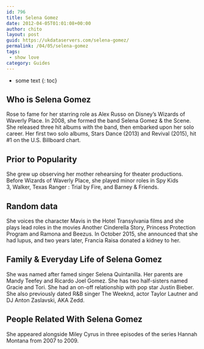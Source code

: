 ```yaml
---
id: 796
title: Selena Gomez
date: 2012-04-05T01:01:08+00:00
author: chito
layout: post
guid: https://ukdataservers.com/selena-gomez/
permalink: /04/05/selena-gomez
tags:
 - show love
category: Guides
---
```


* some text
{: toc}
          
          
## Who is  Selena Gomez
                  
                  
                  
Rose to fame for her starring role as Alex Russo on Disney&#8217;s Wizards of Waverly Place. In 2008, she formed the band Selena Gomez & the Scene. She released three hit albums with the band, then embarked upon her solo career. Her first two solo albums, Stars Dance (2013) and Revival (2015), hit #1 on the U.S. Billboard chart. 
                  
                
                
                
## Prior to Popularity 
                  
                  
                  
She grew up observing her mother rehearsing for theater productions. Before Wizards of Waverly Place, she played minor roles in Spy Kids 3, Walker, Texas Ranger : Trial by Fire, and Barney & Friends.  
                  
                
                
                
## Random data 
                  
                  
                  
She voices the character Mavis in the Hotel Transylvania films and she plays lead roles in the movies Another Cinderella Story, Princess Protection Program and Ramona and Beezus. In October 2015, she announced that she had lupus, and two years later, Francia Raisa donated a kidney to her. 
                  
                
                
                
## Family & Everyday Life of Selena Gomez
                  
                  
                  
She was named after famed singer Selena Quintanilla. Her parents are Mandy Teefey and Ricardo Joel Gomez. She has two half-sisters named Gracie and Tori. She had an on-off relationship with pop star Justin Bieber. She also previously dated R&B singer The Weeknd, actor Taylor Lautner and DJ Anton Zaslavski, AKA Zedd. 
                  
                
                
                
## People Related With  Selena Gomez
                  
                  
                  
She appeared alongside Miley Cyrus in three episodes of the series Hannah Montana from 2007 to 2009.
                  
                
              
            
          
          
          
    
    
  
